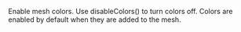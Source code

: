 Enable mesh colors. Use disableColors() to turn colors off. Colors are enabled by default when they are added to the mesh.
